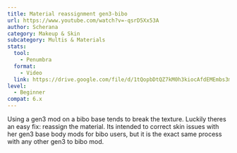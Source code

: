 ```yaml
---
title: Material reassignment gen3-bibo
url: https://www.youtube.com/watch?v=-qsrD5Xx53A
author: Scherana
category: Makeup & Skin
subcategory: Multis & Materials
stats:
  tool:
    - Penumbra
  format:
    - Video
  link: https://drive.google.com/file/d/1tQopbDtQZ7kM0h3kiocAfdEMEmbs3mpN
level:
  - Beginner
compat: 6.x
---
```

Using a gen3 mod on a bibo base tends to break the texture. Luckily theres an easy fix: reassign the material. Its intended to correct skin issues with her gen3 base body mods for bibo users, but it is the exact same process with any other gen3 to bibo mod.